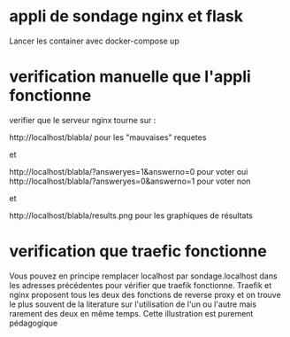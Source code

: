 # appli de sondage nginx et flask

Lancer les container avec docker-compose up

# verification manuelle que l'appli fonctionne 

verifier que le serveur nginx tourne sur :

http://localhost/blabla/ pour les "mauvaises" requetes

et 

http://localhost/blabla/?answeryes=1&answerno=0 pour voter oui
http://localhost/blabla/?answeryes=0&answerno=1 pour voter non

et 

http://localhost/blabla/results.png pour les graphiques de résultats

# verification que traefic fonctionne

Vous pouvez en principe remplacer localhost par sondage.localhost dans les adresses précédentes pour vérifier que traefik fonctionne. 
Traefik et nginx proposent tous les deux des fonctions de reverse proxy et on trouve le plus souvent de la literature sur l'utilisation de l'un ou l'autre mais rarement des deux en même temps.
Cette illustration est purement pédagogique

